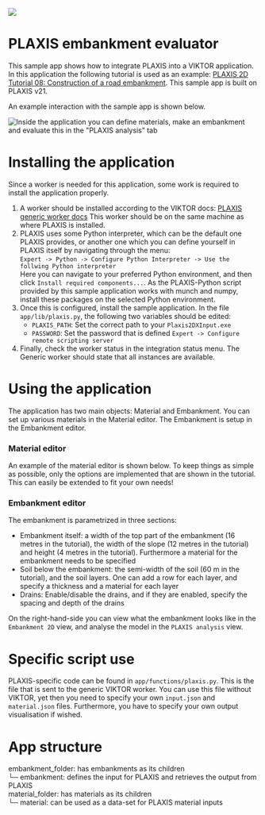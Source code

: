 ![](https://img.shields.io/badge/SDK-v14.0.0-blue) <Please check version is the same as specified in requirements.txt>

# PLAXIS embankment evaluator
This sample app shows how to integrate PLAXIS into a VIKTOR application. In this application the following tutorial is
used as an example: [PLAXIS 2D Tutorial 08: Construction of a road embankment](https://communities.bentley.com/products/geotech-analysis/w/plaxis-soilvision-wiki/45559/plaxis-2d-tutorial-08-construction-of-a-road-embankment).
This sample app is built on PLAXIS v21.

An example interaction with the sample app is shown below.

![Inside the application you can define materials, make an embankment and evaluate this in the "PLAXIS analysis" tab](source/images/sample-app-overview.gif "Sample app overview")

# Installing the application
Since a worker is needed for this application, some work is required to install the application properly.

1. A worker should be installed according to the VIKTOR docs: [PLAXIS generic worker docs](https://docs.viktor.ai/docs/guides/integrations/plaxis)
This worker should be on the same machine as where PLAXIS is installed.
2. PLAXIS uses some Python interpreter, which can be the default one PLAXIS provides, or another one which you can
define yourself in PLAXIS itself by navigating through the menu:  
`Expert -> Python -> Configure Python Interpreter -> Use the follwing Python interpreter`  
Here you can navigate to your preferred Python environment, and then click `Install required components...`. As the
PLAXIS-Python script provided by this sample application works with munch and numpy, install these packages on the 
selected Python environment.
3. Once this is configured, install the sample application. In the file `app/lib/plaxis.py`, the following two variables
should be edited:
    - `PLAXIS_PATH`: Set the correct path to your `Plaxis2DXInput.exe`
    - `PASSWORD`: Set the password that is defined `Expert -> Configure remote scripting server`
4. Finally, check the worker status in the integration status menu. The Generic worker should state that all instances are available. 

# Using the application
The application has two main objects: Material and Embankment. You can set up various materials in the Material editor.
The Embankment is setup in the Embankment editor.

### Material editor
An example of the material editor is shown below. To keep things as simple as possible, only the options are implemented
that are shown in the tutorial. This can easily be extended to fit your own needs!

### Embankment editor
The embankment is parametrized in three sections:
- Embankment itself: a width of the top part of the embankment (16 metres in the tutorial), the width of 
the slope (12 metres in the tutorial) and height (4 metres in the tutorial). Furthermore a material for the embankment 
needs to be specified
- Soil below the embankment: the semi-width of the soil (60 m in the tutorial), and the soil layers. One can add a 
row for each layer, and specify a thickness and a material for each layer
- Drains: Enable/disable the drains, and if they are enabled, specify the spacing and depth of the drains

On the right-hand-side you can view what the embankment looks like in the `Embankment 2D` view, and analyse the model in
the `PLAXIS analysis` view.

# Specific script use
PLAXIS-specific code can be found in `app/functions/plaxis.py`. This is the file that is sent to the generic VIKTOR 
worker. You can use this file without VIKTOR, yet then you need to specify your own `input.json` and `material.json` 
files. Furthermore, you have to specify your own output visualisation if wished.

# App structure
embankment_folder: has embankments as its children  
  └─ embankment: defines the input for PLAXIS and retrieves the output from PLAXIS  
material_folder: has materials as its children  
  └─ material: can be used as a data-set for PLAXIS material inputs  
